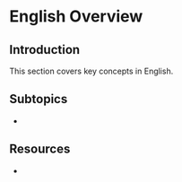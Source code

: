 # English Overview

## Introduction

This section covers key concepts in English.

## Subtopics

- 

## Resources

- 

